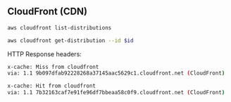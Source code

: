 CloudFront (CDN)
-

````sh
aws cloudfront list-distributions

aws cloudfront get-distribution --id $id
````

HTTP Response headers:
````sh
x-cache: Miss from cloudfront
via: 1.1 9b097dfab92228268a37145aac5629c1.cloudfront.net (CloudFront)

x-cache: Hit from cloudfront
via: 1.1 7b32163caf7e91fe96df7bbeaa58c0f9.cloudfront.net (CloudFront)
````
